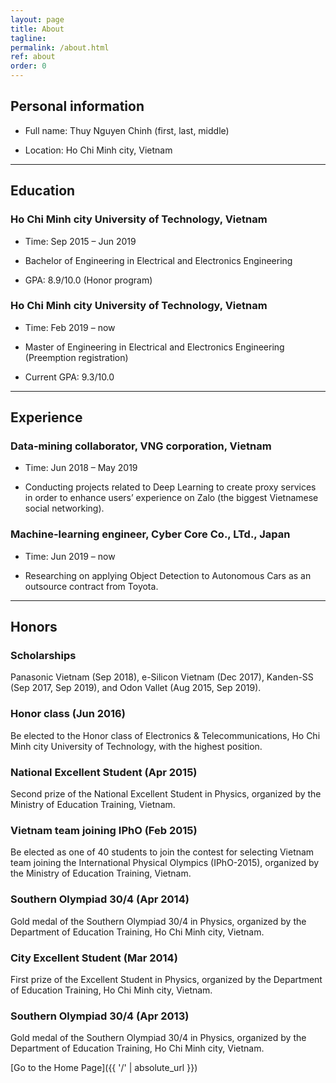 ```yaml
---
layout: page
title: About
tagline: 
permalink: /about.html
ref: about
order: 0
---
```


## Personal information

* Full name: Thuy Nguyen Chinh (first, last, middle)

* Location: Ho Chi Minh city, Vietnam


------
## Education


### Ho Chi Minh city University of Technology, Vietnam

* Time: Sep 2015 – Jun 2019

* Bachelor of Engineering in Electrical and Electronics Engineering

* GPA: 8.9/10.0 (Honor program)


### Ho Chi Minh city University of Technology, Vietnam

* Time: Feb 2019 – now

* Master of Engineering in Electrical and Electronics Engineering (Preemption registration)

* Current GPA: 9.3/10.0


------
## Experience


### Data-mining collaborator, VNG corporation, Vietnam

* Time: Jun 2018 – May 2019

* Conducting projects related to Deep Learning to create proxy services in order to enhance
users’ experience on Zalo (the biggest Vietnamese social networking).


### Machine-learning engineer, Cyber Core Co., LTd., Japan

* Time: Jun 2019 – now

* Researching on applying Object Detection to Autonomous Cars as an outsource contract
from Toyota.


------
## Honors

### Scholarships
Panasonic Vietnam (Sep 2018), e-Silicon Vietnam (Dec 2017), Kanden-SS (Sep 2017, Sep 2019), and Odon Vallet (Aug 2015, Sep 2019).

### Honor class (Jun 2016)
Be elected to the Honor class of Electronics & Telecommunications, Ho Chi Minh city University of Technology, with the highest position.

### National Excellent Student (Apr 2015)
Second prize of the National Excellent Student in Physics, organized by the Ministry of Education Training, Vietnam.

### Vietnam team joining IPhO (Feb 2015)
Be elected as one of 40 students to join the contest for selecting Vietnam team joining the International Physical Olympics (IPhO-2015), organized by the Ministry of Education Training, Vietnam.

### Southern Olympiad 30/4 (Apr 2014)
Gold medal of the Southern Olympiad 30/4 in Physics, organized by the Department of Education Training, Ho Chi Minh city, Vietnam.

### City Excellent Student (Mar 2014)
First prize of the Excellent Student in Physics, organized by the Department of Education Training, Ho Chi Minh city, Vietnam.

### Southern Olympiad 30/4 (Apr 2013)
Gold medal of the Southern Olympiad 30/4 in Physics, organized by the Department of Education Training, Ho Chi Minh city, Vietnam.


[Go to the Home Page]({{ '/' | absolute_url }})
